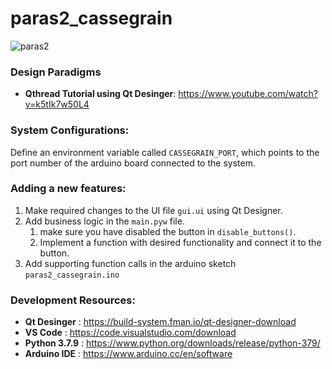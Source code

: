# paras2_cassegrain
![paras2](https://user-images.githubusercontent.com/6905938/158105824-3d6c9a98-f061-4c36-a0c9-cd17335c7f8f.png)

### **Design Paradigms**

- **Qthread Tutorial using Qt Desinger**: https://www.youtube.com/watch?v=k5tIk7w50L4



### **System Configurations:**

Define an environment variable called `CASSEGRAIN_PORT`, which points to the port number of the arduino board connected to the system.



### Adding a new features:

1. Make required changes to the UI file `gui.ui` using Qt Designer.
2. Add business logic in the `main.pyw` file.
   1. make sure you have disabled the button in `disable_buttons()`.
   2. Implement a function with desired functionality  and connect it to the button.
3. Add supporting function calls in the arduino sketch `paras2_cassegrain.ino`



### **Development Resources:**

- **Qt Desinger** : https://build-system.fman.io/qt-designer-download
- **VS Code** : https://code.visualstudio.com/download
- **Python 3.7.9** : https://www.python.org/downloads/release/python-379/
- **Arduino IDE** : https://www.arduino.cc/en/software 